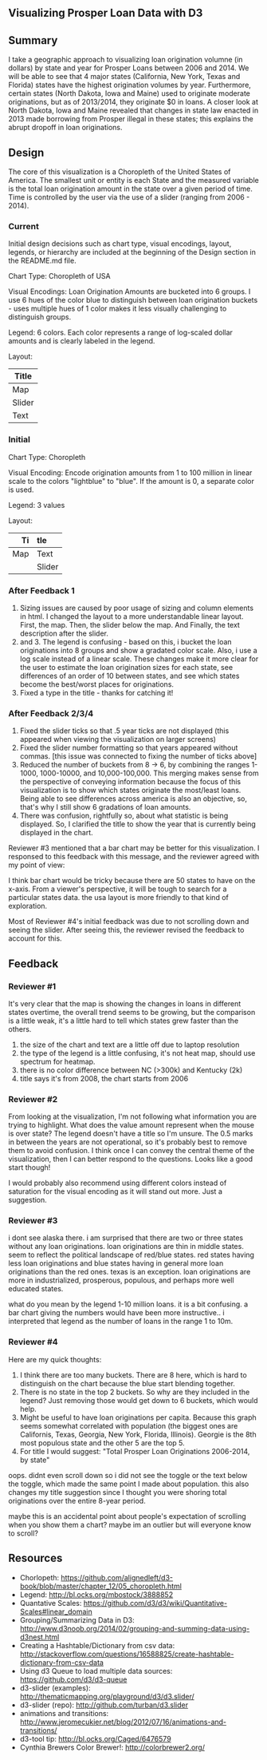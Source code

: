## Visualizing Prosper Loan Data with D3

## Summary
I take a geographic approach to visualizing loan origination volumne (in dollars) by state and year for Prosper Loans between 2006 and 2014. We will be able to see that 4 major states (California, New York, Texas and Florida) states have the highest origination volumes by year. Furthermore, certain states (North Dakota, Iowa and Maine) used to originate moderate originations, but as of 2013/2014, they originate $0 in loans. A closer look at North Dakota, Iowa and Maine revealed that changes in state law enacted in 2013 made borrowing from Prosper illegal in these states; this explains the abrupt dropoff in loan originations.
 
## Design
The core of this visualization is a Choropleth of the United States of America. The smallest unit or entity is each State and the measured variable is the total loan origination amount in the state over a given period of time. Time is controlled by the user via the use of a slider (ranging from 2006 - 2014). 

### Current

Initial design decisions such as chart type, visual encodings, layout, legends, or hierarchy are included at the beginning of the Design section in the README.md file.

Chart Type: Choropleth of USA

Visual Encodings: Loan Origination Amounts are bucketed into 6 groups. I use 6 hues of the color blue to distinguish between loan origination buckets - uses multiple hues of 1 color makes it less visually challenging to distinguish groups.

Legend: 6 colors. Each color represents a range of log-scaled dollar amounts and is clearly labeled in the legend.

Layout:

|     Title      |
|----------------|
|      Map 		 |
|     Slider     |
|      Text      |

### Initial
Chart Type: Choropleth 

Visual Encoding: Encode origination amounts from 1 to 100 million in linear scale to the colors "lightblue" to "blue". If the amount is 0, a separate color is used.

Legend: 3 values

Layout: 

|             Ti|tle            |
|           ---:|:---           |
| Map           | Text          |
|               | Slider        |

### After Feedback 1
1. Sizing issues are caused by poor usage of sizing and column elements in html. I changed the layout to a more understandable linear layout. First, the map. Then, the slider below the map. And Finally, the text description after the slider.
2. and 3. The legend is confusing - based on this, i bucket the loan originations into 8 groups and show a gradated color scale. Also, i use a log scale instead of a linear scale. These changes make it more clear for the user to estimate the loan origination sizes for each state, see differences of an order of 10 between states, and see which states become the best/worst places for originations.
4. Fixed a type in the title - thanks for catching it!

### After Feedback 2/3/4
1. Fixed the slider ticks so that .5 year ticks are not displayed (this appeared when viewing the visualization on larger screens)
2. Fixed the slider number formatting so that years appeared without commas. [this issue was connected to fixing the number of ticks above]
3. Reduced the number of buckets from 8 -> 6, by combining the ranges 1-1000, 1000-10000, and 10,000-100,000. This merging makes sense from the perspective of conveying information because the focus of this visualization is to show which states originate the most/least loans. Being able to see differences across america is also an objective, so, that's why I still show 6 gradations of loan amounts. 
3. There was confusion, rightfully so, about what statistic is being displayed. So, I clarified the title to show the year that is currently being displayed in the chart. 

Reviewer #3 mentioned that a bar chart may be better for this visualization. I responsed to this feedback with this message, and the reviewer agreed with my point of view:

I think bar chart would be tricky because there are 50 states to have on the x-axis. From a viewer's perspective, it will be tough to search for a particular states data. the usa layout is more friendly to that kind of exploration. 

Most of Reviewer #4's initial feedback was due to not scrolling down and seeing the slider. After seeing this, the reviewer revised the feedback to account for this.


## Feedback

### Reviewer #1 

It's very clear that the map is showing the changes in loans in different states overtime, the overall trend seems to be growing, but the comparison is a little weak, it's a little hard to tell which states grew faster than the others.
1. the size of the chart and text are a little off due to laptop resolution
2. the type of the legend is a little confusing, it's not heat map, should use spectrum for heatmap.
3. there is no color difference between NC (>300k) and Kentucky (2k)
4. title says it's from 2008, the chart starts from 2006

### Reviewer #2

From looking at the visualization, I'm not following what information you are trying to highlight. What does the value amount represent when the mouse is over state? The legend doesn't have a title so I'm unsure. The 0.5 marks in between the years are not operational, so it's probably best to remove them to avoid confusion. I think once I can convey the central theme of the visualization, then I can better respond to the questions. Looks like a good start though!

I would probably also recommend using different colors instead of saturation for the visual encoding as it will stand out more. Just a suggestion.

### Reviewer #3

i dont see alaska there.
i am surprised that there are two or three states without any loan originations.
loan originations are thin in middle states. seem to reflect the political landscape of red/blue states.
red states having less loan originations and blue states having in general more loan originations than the red ones. texas is an exception.
loan originations are more in industrialized, prosperous, populous, and perhaps more well educated states.

what do you mean by the legend 1-10 million loans. it is a bit confusing. a bar chart giving the numbers would have been more instructive..
i interpreted that legend as the number of loans in the range 1 to 10m. 

### Reviewer #4

Here are my quick thoughts: 

1. I think there are too many buckets. There are 8 here, which is hard to distinguish on the chart because the blue start blending together. 
2. There is no state in the top 2 buckets. So why are they included in the legend? Just removing those would get down to 6 buckets, which would help. 
3. Might be useful to have loan originations per capita.  Because this graph seems somewhat correlated with population (the biggest ones are Californis, Texas, Georgia, New York, Florida, Illinois). Georgie is the 8th most populous state and the other 5 are the top 5. 
4. For title I would suggest: "Total Prosper Loan Originations 2006-2014, by state" 

oops. didnt even scroll down so i did not see the toggle or the text below the toggle, which made the same point I made about population. this also changes my title suggestion since I thought you were shoring total originations over the entire 8-year period. 

maybe this is an accidental point about people's expectation of scrolling when you show them a chart? maybe im an outlier but will everyone know to scroll?


## Resources
- Chorlopeth: https://github.com/alignedleft/d3-book/blob/master/chapter_12/05_choropleth.html
- Legend: http://bl.ocks.org/mbostock/3888852
- Quantative Scales: https://github.com/d3/d3/wiki/Quantitative-Scales#linear_domain
- Grouping/Summarizing Data in D3: http://www.d3noob.org/2014/02/grouping-and-summing-data-using-d3nest.html
- Creating a Hashtable/Dictionary from csv data: http://stackoverflow.com/questions/16588825/create-hashtable-dictionary-from-csv-data
- Using d3 Queue to load multiple data sources: https://github.com/d3/d3-queue
- d3-slider (examples): http://thematicmapping.org/playground/d3/d3.slider/
- d3-slider (repo): http://github.com/turban/d3.slider
- animations and transitions: http://www.jeromecukier.net/blog/2012/07/16/animations-and-transitions/
- d3-tool tip: http://bl.ocks.org/Caged/6476579
- Cynthia Brewers Color Brewer!: http://colorbrewer2.org/
